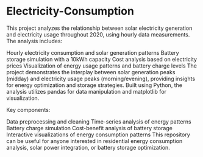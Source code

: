 # Electricity-Consumption
This project analyzes the relationship between solar electricity generation and electricity usage throughout 2020, using hourly data measurements. The analysis includes:

Hourly electricity consumption and solar generation patterns
Battery storage simulation with a 10kWh capacity
Cost analysis based on electricity prices
Visualization of energy usage patterns and battery charge levels
The project demonstrates the interplay between solar generation peaks (midday) and electricity usage peaks (morning/evening), providing insights for energy optimization and storage strategies. Built using Python, the analysis utilizes pandas for data manipulation and matplotlib for visualization.

Key components:

Data preprocessing and cleaning
Time-series analysis of energy patterns
Battery charge simulation
Cost-benefit analysis of battery storage
Interactive visualizations of energy consumption patterns
This repository can be useful for anyone interested in residential energy consumption analysis, solar power integration, or battery storage optimization.
